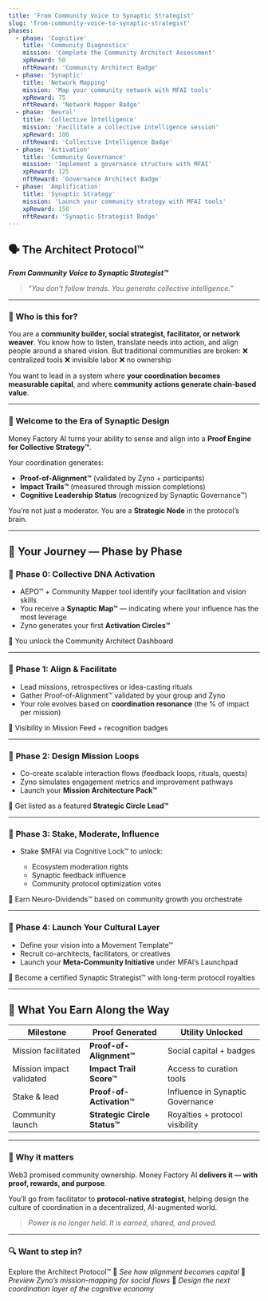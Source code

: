 ```yaml
---
title: 'From Community Voice to Synaptic Strategist'
slug: 'from-community-voice-to-synaptic-strategist'
phases:
  - phase: 'Cognitive'
    title: 'Community Diagnostics'
    mission: 'Complete the Community Architect Assessment'
    xpReward: 50
    nftReward: 'Community Architect Badge'
  - phase: 'Synaptic'
    title: 'Network Mapping'
    mission: 'Map your community network with MFAI tools'
    xpReward: 75
    nftReward: 'Network Mapper Badge'
  - phase: 'Neural'
    title: 'Collective Intelligence'
    mission: 'Facilitate a collective intelligence session'
    xpReward: 100
    nftReward: 'Collective Intelligence Badge'
  - phase: 'Activation'
    title: 'Community Governance'
    mission: 'Implement a governance structure with MFAI'
    xpReward: 125
    nftReward: 'Governance Architect Badge'
  - phase: 'Amplification'
    title: 'Synaptic Strategy'
    mission: 'Launch your community strategy with MFAI tools'
    xpReward: 150
    nftReward: 'Synaptic Strategist Badge'
---
```


## 🗣️ The Architect Protocol™

**_From Community Voice to Synaptic Strategist™_**

> _“You don’t follow trends. You generate collective intelligence.”_

---

### 🎯 Who is this for?

You are a **community builder, social strategist, facilitator, or network weaver**.
You know how to listen, translate needs into action, and align people around a shared vision.
But traditional communities are broken:
❌ centralized tools
❌ invisible labor
❌ no ownership

You want to lead in a system where **your coordination becomes measurable capital**, and where **community actions generate chain-based value**.

---

### 🧬 Welcome to the Era of Synaptic Design

Money Factory AI turns your ability to sense and align into a **Proof Engine for Collective Strategy™**.

Your coordination generates:

- **Proof-of-Alignment™** (validated by Zyno + participants)
- **Impact Trails™** (measured through mission completions)
- **Cognitive Leadership Status** (recognized by Synaptic Governance™)

You’re not just a moderator.
You are a **Strategic Node** in the protocol’s brain.

---

## 🧭 Your Journey — Phase by Phase

### 🌱 **Phase 0: Collective DNA Activation**

- AEPO™ + Community Mapper tool identify your facilitation and vision skills
- You receive a **Synaptic Map™** — indicating where your influence has the most leverage
- Zyno generates your first **Activation Circles™**

🎁 You unlock the Community Architect Dashboard

---

### 🧠 **Phase 1: Align & Facilitate**

- Lead missions, retrospectives or idea-casting rituals
- Gather Proof-of-Alignment™ validated by your group and Zyno
- Your role evolves based on **coordination resonance** (the % of impact per mission)

🎁 Visibility in Mission Feed + recognition badges

---

### 🔗 **Phase 2: Design Mission Loops**

- Co-create scalable interaction flows (feedback loops, rituals, quests)
- Zyno simulates engagement metrics and improvement pathways
- Launch your **Mission Architecture Pack™**

🎁 Get listed as a featured **Strategic Circle Lead™**

---

### 🧬 **Phase 3: Stake, Moderate, Influence**

- Stake \$MFAI via Cognitive Lock™ to unlock:

  - Ecosystem moderation rights
  - Synaptic feedback influence
  - Community protocol optimization votes

🎁 Earn Neuro-Dividends™ based on community growth you orchestrate

---

### 🚀 **Phase 4: Launch Your Cultural Layer**

- Define your vision into a Movement Template™
- Recruit co-architects, facilitators, or creatives
- Launch your **Meta-Community Initiative** under MFAI’s Launchpad

🎁 Become a certified Synaptic Strategist™ with long-term protocol royalties

---

## 🧠 What You Earn Along the Way

| Milestone                | Proof Generated               | Utility Unlocked                 |
| ------------------------ | ----------------------------- | -------------------------------- |
| Mission facilitated      | **Proof-of-Alignment™**      | Social capital + badges          |
| Mission impact validated | **Impact Trail Score™**      | Access to curation tools         |
| Stake & lead             | **Proof-of-Activation™**     | Influence in Synaptic Governance |
| Community launch         | **Strategic Circle Status™** | Royalties + protocol visibility  |

---

### 🧩 Why it matters

Web3 promised community ownership.
Money Factory AI **delivers it — with proof, rewards, and purpose**.

You’ll go from facilitator to **protocol-native strategist**, helping design the culture of coordination in a decentralized, AI-augmented world.

> _Power is no longer held. It is earned, shared, and proved._

---

### 🔍 Want to step in?

Explore the Architect Protocol™
📎 _See how alignment becomes capital_
🧠 _Preview Zyno’s mission-mapping for social flows_
🚀 _Design the next coordination layer of the cognitive economy_
